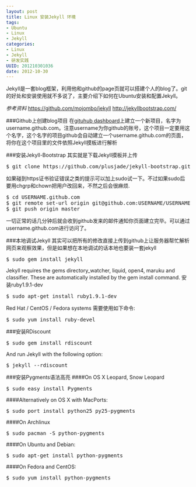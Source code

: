 ```yaml
--- 
layout: post
title: Linux 安装Jekyll 环境
tags: 
- Ubuntu
- Linux
- Jekyll
categories:
- Linux
- Jekyll
- 研发实践
UUID: 201210301036
date: 2012-10-30
---
```


Jekyll是一套blog框架，利用他和github的page页就可以搭建个人的blog了。git的好处和安装使用就不多说了，主要介绍下如何在Ubuntu安装和配置Jekyll。

*参考资料*
<a href="https://github.com/mojombo/jekyll">https://github.com/mojombo/jekyll</a>
<a href="http://jekyllbootstrap.com/">http://jekyllbootstrap.com/</a>

###Github上创建blog项目
在[gituhub dashboard](https://github.com/)上建立一个新项目，名字为username.github.com。注意username为你github的账号，这个项目一定要用这个名字，这个名字的项目github会自动建立一个username.github.com的页面，将你在这个项目里的文件依照Jekyll摸板进行解析

###安装Jekyll-Bootstrap
其实就是下载Jekyll摸板并上传
<pre id="bash">
$ git clone https://github.com/plusjade/jekyll-bootstrap.git USERNAME.github.com
</pre>

如果碰到https证书验证错误之类的提示可以加上sudo试一下。不过如果sudo后要用chgrp和chown把用户改回来，不然之后会很麻烦.
<pre id="bash">
$ cd USERNAME.github.com
$ git remote set-url origin git@github.com:USERNAME/USERNAME.github.com.git
$ git push origin master
</pre>
一切正常的话几分钟后就会收到github发来的邮件通知你页面建立完毕。可以通过username.github.com进行访问了。

###本地调试Jekyll
其实可以把所有的修改直接上传到github上让服务器帮忙解析网页来观察效果，但是如果想在本地调试的话本地也要装一套jekyll

<pre id="bash">
$ sudo gem install jekyll
</pre>
Jekyll requires the gems directory_watcher, liquid, open4, maruku and classifier. These are automatically installed by the gem install command.
安装ruby1.9.1-dev
<pre id="bash">
$ sudo apt-get install ruby1.9.1-dev
</pre>
Red Hat / CentOS / Fedora systems 需要使用如下命令:
<pre id="bash">
$ sudo yum install ruby-devel
</pre>

###安装RDiscount
<pre id="bash">
$ sudo gem install rdiscount
</pre>
And run Jekyll with the following option:
<pre id="bash">
$ jekyll --rdiscount
</pre>

###安装Pygments语法高亮
####On OS X Leopard, Snow Leopard
<pre id="bash">
$ sudo easy_install Pygments
</pre>

####Alternatively on OS X with MacPorts:
<pre id="bash">
$ sudo port install python25 py25-pygments
</pre>
####On Archlinux
<pre id="bash">
$ sudo pacman -S python-pygments
</pre>
####On Ubuntu and Debian:
<pre id="bash">
$ sudo apt-get install python-pygments
</pre>
####On Fedora and CentOS:
<pre id="bash">
$ sudo yum install python-pygments
</pre>
